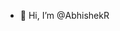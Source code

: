 - 👋 Hi, I’m @AbhishekR

<!---
AbhishekR045/AbhishekR045 is a ✨ special ✨ repository because its `README.md` (this file) appears on your GitHub profile.
You can click the Preview link to take a look at your changes.
--->
